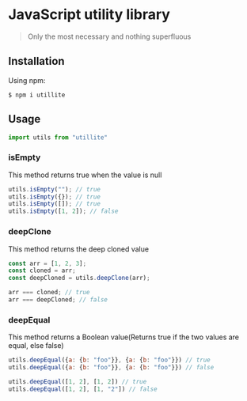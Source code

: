 # JavaScript utility library

> Only the most necessary and nothing superfluous

## Installation

Using npm:
```shell
$ npm i utillite
```

## Usage

```js
import utils from "utillite"
```

### isEmpty

This method returns true when the value is null
```js
utils.isEmpty(""); // true
utils.isEmpty({}); // true
utils.isEmpty([]); // true
utils.isEmpty([1, 2]); // false
```

### deepClone

This method returns the deep cloned value
```js
const arr = [1, 2, 3];
const cloned = arr;
const deepCloned = utils.deepClone(arr);

arr === cloned; // true
arr === deepCloned; // false
```

### deepEqual

This method returns a Boolean value(Returns true if the two values are equal, else false)
```js
utils.deepEqual({a: {b: "foo"}}, {a: {b: "foo"}}) // true
utils.deepEqual({a: {b: "foo"}}, {a: {b: "foo"}}) // false

utils.deepEqual([1, 2], [1, 2]) // true
utils.deepEqual([1, 2], [1, "2"]) // false
```